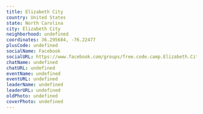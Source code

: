 ```yaml
---
title: Elizabeth City
country: United States
state: North Carolina
city: Elizabeth City
neighborhood: undefined
coordinates: 36.295684, -76.22477
plusCode: undefined
socialName: Facebook
socialURL: https://www.facebook.com/groups/free.code.camp.Elizabeth.City
chatName: undefined
chatURL: undefined
eventName: undefined
eventURL: undefined
leaderName: undefined
leaderURL: undefined
oldPhoto: undefined
coverPhoto: undefined
---
```

